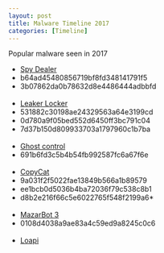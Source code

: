 ```yaml
---
layout: post
title: Malware Timeline 2017
categories: [Timeline]
---
```

Popular malware seen in 2017


<ul>
		<li><a href="https://researchcenter.paloaltonetworks.com/2017/07/unit42-spydealer-android-trojan-spying-40-apps/">Spy Dealer</a></li>
		<li>b64ad45480856719bf8fd348141791f5</li>
		<li>3b07862da0b78632d8e4486444adbbfd</li>
		<br />
		<li><a href="https://securingtomorrow.mcafee.com/mcafee-labs/leakerlocker-mobile-ransomware-acts-without-encryption/">Leaker Locker</a></li>
		<li>531882c30198ae24329563a64e3199cd</li>
		<li>0d780a9f05bed552d6450ff3bc791c04</li>
		<li>7d37b150d809933703a1797960c1b7ba</li>
		<br />
		<li><a href="http://blog.trendmicro.com/trendlabs-security-intelligence/android-backdoor-ghostctrl-can-silently-record-your-audio-video-and-more/?utm_source=feedburner&amp;utm_medium=feed&amp;utm_campaign=Feed%3A+Anti-MalwareBlog+%28Trendlabs+Security+Intelligence+Blog%29">Ghost control</a></li>
		<li>691b6fd3c5b4b54fb992587fc6a67f6e</li>
		<br/>
		<li>
		<a href="https://blog.checkpoint.com/2017/07/06/how-the-copycat-malware-infected-android-devices-around-the-world/">CopyCat</a>
		</li>
		<li>9a031f2f5022fae13849b566a1b89579</li>
		<li>ee1bcb0d5036b4ba72036f79c538c8b1</li>
		<li>d8b2e216f66c5e6022765f548f2199a6*</li>
		<br/>
		<li><a href="https://blog.checkpoint.com/2017/07/06/how-the-copycat-malware-infected-android-devices-around-the-world/">MazarBot 3</a>
		</li>
		<li>0108d4038a9ae83a4c59ed9a8245c0c6 </li>
		<br/>
		<li><a href="https://www.csoonline.com/article/3243266/security/loapi-malware-capable-of-destroying-android-phones.html">Loapi</a></li>
		</ul>

